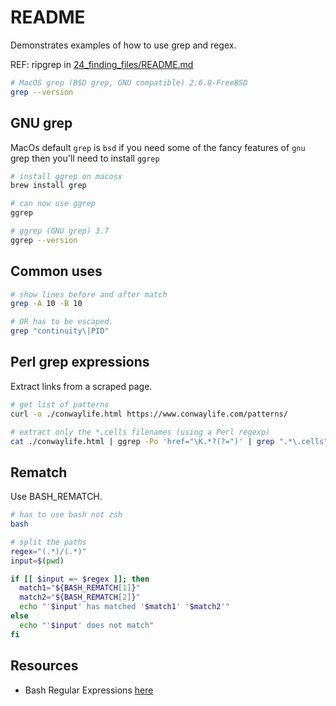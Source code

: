 # README

Demonstrates examples of how to use grep and regex.  

REF: ripgrep in [24_finding_files/README.md](../24_finding_files/README.md)  

```sh
# MacOS grep (BSD grep, GNU compatible) 2.6.0-FreeBSD
grep --version    
```

## GNU grep

MacOs default `grep` is `bsd` if you need some of the fancy features of `gnu` grep then you'll need to install `ggrep`  

```sh
# install ggrep on macosx
brew install grep 

# can now use ggrep
ggrep

# ggrep (GNU grep) 3.7
ggrep --version
```

## Common uses

```sh
# show lines before and after match
grep -A 10 -B 10

# OR has to be escaped.
grep "continuity\|PID"
```

## Perl grep expressions

Extract links from a scraped page.  

```sh
# get list of patterns 
curl -o ./conwaylife.html https://www.conwaylife.com/patterns/  

# extract only the *.cells filenames (using a Perl regexp)
cat ./conwaylife.html | ggrep -Po 'href="\K.*?(?=")' | grep ".*\.cells"
```

## Rematch

Use BASH_REMATCH.

```sh
# has to use bash not zsh
bash 
```

```sh
# split the paths
regex="(.*)/(.*)"
input=$(pwd)

if [[ $input =~ $regex ]]; then
  match1="${BASH_REMATCH[1]}"
  match2="${BASH_REMATCH[2]}"
  echo "'$input' has matched '$match1' '$match2'"
else
  echo "'$input' does not match"
fi
```

## Resources

* Bash Regular Expressions [here](https://www.linuxjournal.com/content/bash-regular-expressions)
